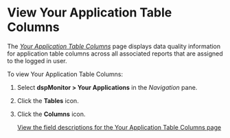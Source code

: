 # View Your Application Table Columns

The *[Your Application Table
Columns](../Page_Desc/Your_Application_Table_Columns.htm)* page displays
data quality information for application table columns across all
associated reports that are assigned to the logged in user.

To view Your Application Table Columns:

1.  Select **dspMonitor \> Your Applications** in the *Navigation* pane.

2.  Click the **Tables** icon.

3.  Click the **Columns** icon.
    
    [View the field descriptions for the Your Application Table Columns
    page](../Page_Desc/Your_Application_Table_Columns.htm)
